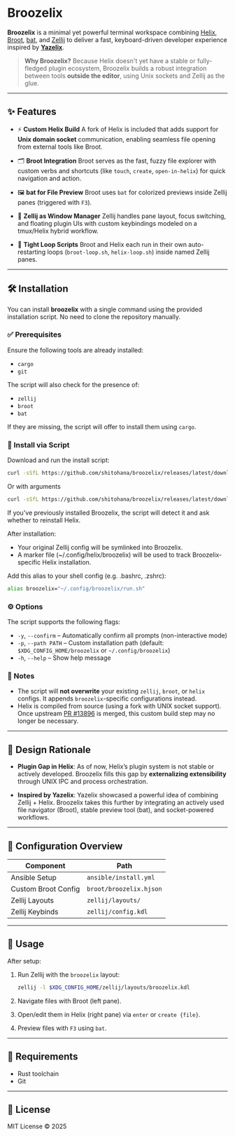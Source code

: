 # Broozelix

**Broozelix** is a minimal yet powerful terminal workspace combining [Helix](https://helix-editor.com/), [Broot](https://github.com/Canop/broot), [bat](https://github.com/sharkdp/bat), and [Zellij](https://zellij.dev) to deliver a fast, keyboard-driven developer experience inspired by **[Yazelix](https://github.com/helix-editor/helix/discussions/2217)**.

> **Why Broozelix?**
> Because Helix doesn't yet have a stable or fully-fledged plugin ecosystem, Broozelix builds a robust integration between tools **outside the editor**, using Unix sockets and Zellij as the glue.

---

## ✨ Features

* ⚡️ **Custom Helix Build**
  A fork of Helix is included that adds support for **Unix domain socket** communication, enabling seamless file opening from external tools like Broot.

* 🗂️ **Broot Integration**
  Broot serves as the fast, fuzzy file explorer with custom verbs and shortcuts (like `touch`, `create`, `open-in-helix`) for quick navigation and action.

* 🖼️ **bat for File Preview**
  Broot uses `bat` for colorized previews inside Zellij panes (triggered with `F3`).

* 🧱 **Zellij as Window Manager**
  Zellij handles pane layout, focus switching, and floating plugin UIs with custom keybindings modeled on a tmux/Helix hybrid workflow.

* 🔁 **Tight Loop Scripts**
  Broot and Helix each run in their own auto-restarting loops (`broot-loop.sh`, `helix-loop.sh`) inside named Zellij panes.

---

## 🛠 Installation

You can install **broozelix** with a single command using the provided installation script. No need to clone the repository manually.

### ✅ Prerequisites

Ensure the following tools are already installed:

* `cargo`
* `git`

The script will also check for the presence of:

* `zellij`
* `broot`
* `bat`

If they are missing, the script will offer to install them using `cargo`.

### 🔽 Install via Script

Download and run the install script:

```bash
curl -sSfL https://github.com/shitohana/broozelix/releases/latest/download/install.sh | bash
```

Or with arguments

```bash
curl -sSfL https://github.com/shitohana/broozelix/releases/latest/download/install.sh | bash -s -- -y -p ~/.config/custom-broozelix
```

If you've previously installed Broozelix, the script will detect it and ask whether to reinstall Helix.

After installation:

* Your original Zellij config will be symlinked into Broozelix.
* A marker file (~/.config/helix/broozelix) will be used to track Broozelix-specific Helix installation.

Add this alias to your shell config (e.g. .bashrc, .zshrc):

```bash
alias broozelix="~/.config/broozelix/run.sh"
```

### ⚙️ Options

The script supports the following flags:

* `-y`, `--confirm` – Automatically confirm all prompts (non-interactive mode)
* `-p`, `--path PATH` – Custom installation path (default: `$XDG_CONFIG_HOME/broozelix` or `~/.config/broozelix`)
* `-h`, `--help` – Show help message

### 📌 Notes

* The script will **not overwrite** your existing `zellij`, `broot`, or `helix` configs. It appends `broozelix`-specific configurations instead.
* Helix is compiled from source (using a fork with UNIX socket support). Once upstream [PR #13896](https://github.com/helix-editor/helix/pull/13896) is merged, this custom build step may no longer be necessary.

---

## 🧠 Design Rationale

* **Plugin Gap in Helix**:
  As of now, Helix’s plugin system is not stable or actively developed. Broozelix fills this gap by **externalizing extensibility** through UNIX IPC and process orchestration.

* **Inspired by Yazelix**:
  Yazelix showcased a powerful idea of combining Zellij + Helix. Broozelix takes this further by integrating an actively used file navigator (Broot), stable preview tool (bat), and socket-powered workflows.

---

## 🔧 Configuration Overview

| Component           | Path                    |
| ------------------- | ----------------------- |
| Ansible Setup       | `ansible/install.yml`   |
| Custom Broot Config | `broot/broozelix.hjson` |
| Zellij Layouts      | `zellij/layouts/`       |
| Zellij Keybinds     | `zellij/config.kdl`     |

---

## 🧪 Usage

After setup:

1. Run Zellij with the `broozelix` layout:

   ```bash
   zellij -l $XDG_CONFIG_HOME/zellij/layouts/broozelix.kdl
   ```
  
2. Navigate files with Broot (left pane).
3. Open/edit them in Helix (right pane) via `enter` or `create {file}`.
4. Preview files with `F3` using `bat`.

---

## 🧪 Requirements

* Rust toolchain
* Git

---

## 📜 License

MIT License © 2025
